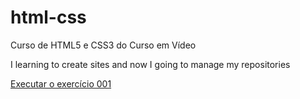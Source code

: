 # html-css
 Curso de HTML5 e CSS3 do Curso em Vídeo
 
 I learning to create sites and now I going to manage my repositories

 <a href="https://lazarojoabe.github.io/html-css/exerc%C3%ADcios/ex-001/index.html">Executar o exercício 001</a>
